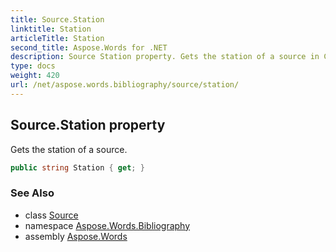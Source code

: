 ```yaml
---
title: Source.Station
linktitle: Station
articleTitle: Station
second_title: Aspose.Words for .NET
description: Source Station property. Gets the station of a source in C#.
type: docs
weight: 420
url: /net/aspose.words.bibliography/source/station/
---
```

## Source.Station property

Gets the station of a source.

```csharp
public string Station { get; }
```

### See Also

* class [Source](../)
* namespace [Aspose.Words.Bibliography](../../../aspose.words.bibliography/)
* assembly [Aspose.Words](../../../)
